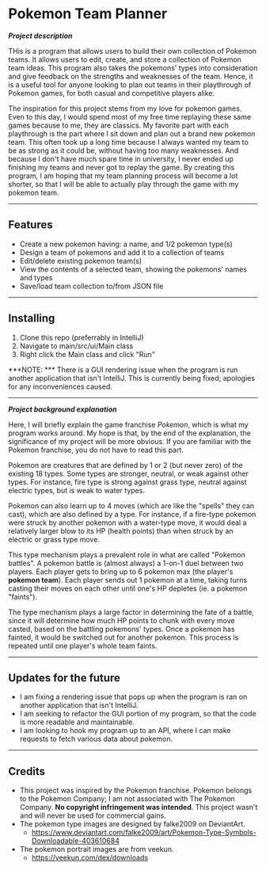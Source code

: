 # Pokemon Team Planner


***Project description***

THis is a program that allows users to build their
own collection of Pokemon teams. It allows users to edit, create, and
store a collection of Pokemon team ideas. This program also takes the pokemons' 
types into consideration and give feedback on the strengths and weaknesses of the team. 
Hence, it is a useful tool for anyone looking to plan out teams in their playthrough of 
Pokemon games, for both casual and competitive players alike.

The inspiration for this project stems from my love for pokemon games.
Even to this day, I would spend most of my free time replaying these
same games because to me, they are classics. My favorite part with each playthrough
is the part where I sit down and plan out a brand new pokemon team. This often took
up a long time because I always wanted my team to be as strong as it could be,
without having too many weaknesses. And because I don't have much spare time in
university, I never ended up finishing my teams and never got to replay the game.
By creating this program, I am hoping that my team planning process will become a lot
shorter, so that I will be able to actually play through the game with my pokemon team.

---

## Features

- Create a new pokemon having: a name, and 1/2 pokemon type(s)
- Design a team of pokemons and add it to a collection of teams
- Edit/delete existing pokemon team(s)
- View the contents of a selected team, showing the pokemons' names and types
- Save/load team collection to/from JSON file

---

## Installing

1. Clone this repo (preferrably in IntelliJ)
2. Navigate to main/src/ui/Main class
3. Right click the Main class and click "Run"

***NOTE: *** There is a GUI rendering issue when the program is run another application that isn't IntelliJ. 
This is currently being fixed; apologies for any inconveniences caused.

___

***Project background explanation***

Here, I will briefly explain the game franchise
*Pokemon*, which is what my program works around. My hope is that, by the end 
of the explanation, the significance of my project will be more obvious.
If you are familiar with the Pokemon franchise, you do not have to read this part.

Pokemon are creatures that are defined by 1 or 2 (but never zero) of the 
existing 18 types. Some types are stronger, neutral, or weak against other types.
For instance, fire type is strong against grass type, neutral against electric types,
but is weak to water types.

Pokemon can also learn up to 4 moves (which are like the "spells" they can cast), 
which are also defined by a type. For instance, if a fire-type pokemon were struck by 
another pokemon with a water-type move, it would deal a relatively larger blow to 
its HP (health points) than when struck by an electric or grass type move.

This type mechanism plays a prevalent role in what are called "Pokemon battles".
A pokemon battle is (almost always) a 1-on-1 duel between two players.
Each player gets to bring up to 6 pokemon max (the player's **pokemon team**).
Each player sends out 1 pokemon at a time, taking turns casting their moves
on each other until one's HP depletes (ie. a pokemon "faints").

The type mechanism plays a large factor in determining the 
fate of a battle, since it will determine how much HP points to chunk with
every move casted, based on the battling pokemons' types. 
Once a pokemon has fainted, it would be switched out for 
another pokemon. This process is repeated until one player's whole team faints.

___

## Updates for the future

- I am fixing a rendering issue that pops up when the program is ran on another application that isn't IntelliJ.
- I am seeking to refactor the GUI portion of my program, so that the code is more readable and maintainable.
- I am looking to hook my program up to an API, where I can make requests to fetch various data about pokemon.

---  
  
## Credits

- This project was inspired by the Pokemon franchise. Pokemon belongs to the Pokemon Company; I am not associated with The Pokemon Company. **No copyright infringement was intended**. This project wasn't and will never be used for commercial gains.
- The pokemon type images are designed by falke2009 on DeviantArt.
    * https://www.deviantart.com/falke2009/art/Pokemon-Type-Symbols-Downloadable-403610684
- The pokemon portrait images are from veekun.
    * https://veekun.com/dex/downloads
